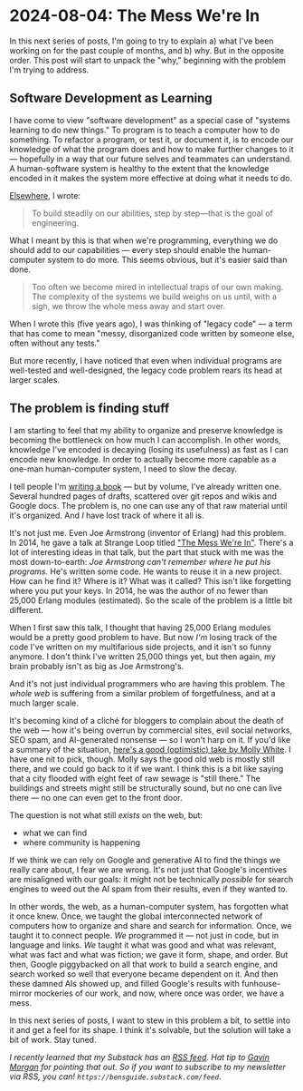 # 2024-08-04: The Mess We're In

In this next series of posts, I'm going to try to explain a) what I've been working on for the past couple of months, and b) why. But in the opposite order. This post will start to unpack the "why," beginning with the problem I'm trying to address.

## Software Development as Learning

I have come to view "software development" as
a special case of "systems learning to do new things." To program is to teach a computer how to do something. To refactor a program, or test it, or document it, is to encode our knowledge of what the program does and how to make further changes to it — hopefully in a way that our future selves and teammates can understand. A human-software system is healthy to the extent that the knowledge encoded in it makes the system more effective at doing what it needs to do.

[Elsewhere](https://github.com/software-patterns/workshop/blob/master/patterns/test-loving-architecture.md), I wrote:

> To build steadily on our abilities, step by step—that is the goal of engineering.

What I meant by this is that when we're programming, everything we do should add to our capabilities — every step should enable the human-computer system to do more. This seems obvious, but it's easier said than done.

> Too often we become mired in intellectual traps of our own making. The complexity of the systems we build weighs on us until, with a sigh, we throw the whole mess away and start over.

When I wrote this (five years ago), I was thinking of "legacy code" — a term that has come to mean "messy, disorganized code written by someone else, often without any tests."

But more recently, I have noticed that even when individual programs are well-tested and well-designed, the legacy code problem rears its head at larger scales.

## The problem is finding stuff

I am starting to feel that my ability to organize and preserve knowledge is becoming the bottleneck on how much I can accomplish. In other words, knowledge I've encoded is decaying (losing its usefulness) as fast as I can encode new knowledge. In order to actually become more capable as a one-man human-computer system, I need to slow the decay.

I tell people I'm [writing a book](https://benchristel.github.io/process-to-processes) — but by volume, I've already written one. Several hundred pages of drafts, scattered over git repos and wikis and Google docs. The problem is, no one can use any of that raw material until it's organized. And _I_ have lost track of where it all is.

It's not just me. Even Joe Armstrong (inventor of Erlang) had this problem. In 2014, he gave a talk at Strange Loop titled ["The Mess We're In"](https://benchristel.github.io/yt/#https://www.youtube.com/watch?v=lKXe3HUG2l4). There's a lot of interesting ideas in that talk, but the part that stuck with me was the most down-to-earth: _Joe Armstrong can't remember where he put his programs._ He's written some code. He wants to reuse it in a new project. How can he find it? Where is it? What was it called? This isn't like forgetting where you put your keys. In 2014, he was the author of no fewer than 25,000 Erlang modules (estimated). So the scale of the problem is a little bit different.

When I first saw this talk, I thought that having 25,000 Erlang modules would be a pretty good problem to have. But now _I'm_ losing track of the code I've written on my multifarious side projects, and it isn't so funny anymore. I don't think I've written 25,000 things yet, but then again, my brain probably isn't as big as Joe Armstrong's.

And it's not just individual programmers who are having this problem. The _whole web_ is suffering from a similar problem of forgetfulness, and at a much larger scale.

It's becoming kind of a cliché for bloggers to complain about the death of the web — how it's being overrun by commercial sites, evil social networks, SEO spam, and AI-generated nonsense — so I won't harp on it. If you'd like a summary of the situation, [here's a good (optimistic) take by Molly White](https://www.citationneeded.news/we-can-have-a-different-web/). I have one nit to pick, though. Molly says the good old web is mostly still there, and we could go back to it if we want. I think this is a bit like saying that a city flooded with eight feet of raw sewage is "still there." The buildings and streets might still be structurally sound, but no one can live there — no one can even get to the front door.

The question is not what still _exists_ on the web, but:

- what we can find
- where community is happening

If we think we can rely on Google and generative AI to find the things we really care about, I fear we are wrong. It's not just that Google's incentives are misaligned with our goals: it might not be technically _possible_ for search engines to weed out the AI spam from their results, even if they wanted to.

In other words, the web, as a human-computer system, has forgotten what it once knew. Once, we taught the global interconnected network of computers how to organize and share and search for information. Once, we taught it to connect people. _We_ programmed it — not just in code, but in language and links. _We_ taught it what was good and what was relevant, what was fact and what was fiction; we gave it form, shape, and order. But then, Google piggybacked on all that work to build a search engine, and search worked so well that everyone became dependent on it. And then these damned AIs showed up, and filled Google's results with funhouse-mirror mockeries of our work, and now, where once was order, we have a mess.

In this next series of posts, I want to stew in this problem a bit, to settle into it and get a feel for its shape. I think it's solvable, but the solution will take a bit of work. Stay tuned.

_I recently learned that my Substack has an [RSS feed](https://bensguide.substack.com/feed). Hat tip to [Gavin Morgan](https://gavmor.com) for pointing that out. So if you want to subscribe to my newsletter via RSS, you can! `https://bensguide.substack.com/feed`_.
